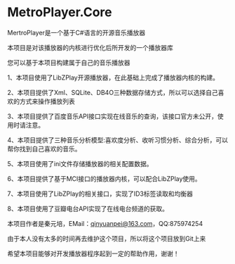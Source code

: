 MetroPlayer.Core
================
MertroPlayer是一个基于C#语言的开源音乐播放器

本项目是对该播放器的内核进行优化后所开发的一个播放器库

您可以基于本项目构建属于自己的音乐播放器

1、本项目使用了LibZPlay开源播放器，在此基础上完成了播放器内核的构建。

2、本项目提供了Xml、SQLite、DB4O三种数据存储方式，所以可以选择自己喜欢的方式来操作播放列表

3、本项目提供了百度音乐API接口实现在线音乐的查询，该接口官方未公开，使用时请注意。

4、本项目提供了三种音乐分析模型:喜欢度分析、收听习惯分析、综合分析，可以帮你找到自己喜欢的音乐。

5、本项目使用了ini文件存储播放器的相关配置数据。

6、本项目提供了基于MCI接口的播放器内核，可以配合LibZPlay使用。

7、本项目使用了LibZPlay的相关接口，实现了ID3标签读取和均衡器

8、本项目使用了豆瓣电台API实现了在线电台频道的获取。

本项目作者是秦元培，EMail：qinyuanpei@163.com，QQ:875974254

由于本人没有太多的时间再去维护这个项目，所以将这个项目放到Git上来

希望本项目能够对开发播放器程序起到一定的帮助作用，谢谢！


